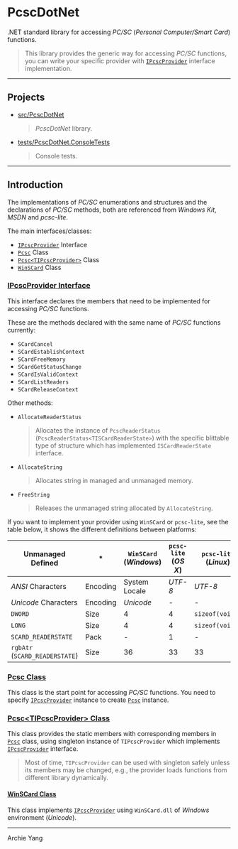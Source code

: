 # PcscDotNet

.NET standard library for accessing *PC/SC* (*Personal Computer/Smart Card*) functions.

> This library provides the generic way for accessing *PC/SC* functions, you can write your specific provider with [`IPcscProvider`][] interface implementation.

---

## Projects

- [src/PcscDotNet](src/PcscDotNet)
  > *PcscDotNet* library.
- [tests/PcscDotNet.ConsoleTests](tests/PcscDotNet.ConsoleTests)
  > Console tests.

---

## Introduction

The implementations of *PC/SC* enumerations and structures and the declarations of *PC/SC* methods, both are referenced from *Windows Kit*, *MSDN* and *pcsc-lite*.

The main interfaces/classes:

- [`IPcscProvider`][] Interface
- [`Pcsc`][] Class
- [`Pcsc<TIPcscProvider>`][] Class
- [`WinSCard`][] Class

[`IPcscProvider`]: #ipcscprovider-interface
[`Pcsc`]: #pcsc-class
[`Pcsc<TIPcscProvider>`]: #pcsctipcscprovider-class
[`WinSCard`]: #winscard-class

### [IPcscProvider Interface](src/PcscDotNet/IPcscProvider.cs "Go to Source")

This interface declares the members that need to be implemented for accessing *PC/SC* functions.

These are the methods declared with the same name of *PC/SC* functions currently:

- `SCardCancel`
- `SCardEstablishContext`
- `SCardFreeMemory`
- `SCardGetStatusChange`
- `SCardIsValidContext`
- `SCardListReaders`
- `SCardReleaseContext`

Other methods:

- `AllocateReaderStatus`
  > Allocates the instance of `PcscReaderStatus` (`PcscReaderStatus<TISCardReaderState>`) with the specific blittable type of structure which has implemented `ISCardReaderState` interface.
- `AllocateString`
  > Allocates string in managed and unmanaged memory.
- `FreeString`
  > Releases the unmanaged string allocated by `AllocateString`.

If you want to implement your provider using `WinSCard` or `pcsc-lite`, see the table below, it shows the different definitions between platforms:

| Unmanaged Defined              | *        | `WinSCard` (*Windows*) | `pcsc-lite` (*OS X*) | `pcsc-lite` (*Linux*) |
| ------------------------------ | -------- | ---------------------- | -------------------- | --------------------- |
| *ANSI* Characters              | Encoding | System Locale          | *UTF-8*              | *UTF-8*               |
| *Unicode* Characters           | Encoding | *Unicode*              | -                    | -                     |
| `DWORD`                        | Size     | 4                      | 4                    | `sizeof(void*)`       |
| `LONG`                         | Size     | 4                      | 4                    | `sizeof(void*)`       |
| `SCARD_READERSTATE`            | Pack     | -                      | 1                    | -                     |
| `rgbAtr` (`SCARD_READERSTATE`) | Size     | 36                     | 33                   | 33                    |

### [Pcsc Class](src/PcscDotNet/Pcsc.cs "Go to Source")

This class is the start point for accessing *PC/SC* functions. You need to specify [`IPcscProvider`][] instance to create [`Pcsc`][] instance.

### [Pcsc\<TIPcscProvider\> Class](src/PcscDotNet/Pcsc_1.cs "Go to Source")

This class provides the static members with corresponding members in [`Pcsc`][] class, using singleton instance of `TIPcscProvider` which implements [`IPcscProvider`][] interface.

> Most of time, `TIPcscProvider` can be used with singleton safely unless its members may be changed, e.g., the provider loads functions from different library dynamically.

#### [WinSCard Class](src/PcscDotNet/WinSCard.cs "Go to Source")

This class implements [`IPcscProvider`][] using `WinSCard.dll` of *Windows* environment (*Unicode*).

---

Archie Yang
